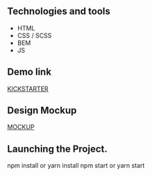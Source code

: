 ## Technologies and tools
- HTML
- CSS / SCSS
- BEM
- JS

## Demo link
[KICKSTARTER](https://shamievdavid.github.io/KickstarterLanding/)


 ## Design Mockup
[MOCKUP](https://www.figma.com/file/Ujp7bCFuvuJlkn8TSbQPSZ/Kickstarter_FE-students?node-id=19655%3A32&mode=dev)

## Launching the Project.
npm install or yarn install
npm start or yarn start

